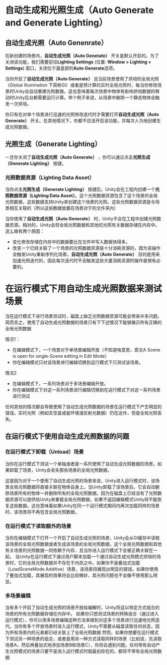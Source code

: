 # 自动生成和光照生成（Auto Generate and Generate Lighting）
## 自动生成光照（Auto Genenrate）
在新创建的场景内，**自动生成光照（Auto Genetate）** 开关是默认开启的。为了关闭该功能，我们需要前往**Lighting Settings** (位置: **Window > Lighting > Settings**) 窗口，关闭位于最底部的**Auto Generate**选项。

当你开启了**自动生成光照（Auto Generate）** 且当前场景使用了烘培的全局光照（Global Illumination 下简称GI）或者是预计算的实时全局光照时，每当你修改场景时Unity会自动重建光照数据。这也意味着每次场景中物体有影响烘培数据的移动时Unity后台都需要运行计算。举个例子来说，从场景中删除一个静态物体会触发一次烘培。

你只有在对单个场景进行迅速的光照修改迭代时才需要打开**自动生成光照（Auto Generate）** 开关。在其他情况下，你都不应该开启该功能，并每次人为地创建生成光照数据。

## 光照生成（Generate Lighting）
一旦你关闭了**自动生成光照（Auto Generate）** ，你可以通过点击**光照生成（Generate Lighting）** 按键。

### 光照数据资源（Lighting Data Asset）
当你点击**光照生成（Generate Lighting）** 按键后，Unity会在工程内创建一个**光照数据资源（Lighting Data Asset）**。这个光照数据资源包含了这个场景的全局光照数据，这些数据支持Unity来创建这个场景的光照。这些光照数据资源是与场景相互关联的（所以这些数据放置在场景对于的文件夹内）

当你使用了**自动生成光照（Auto Generate）** 时，Unity不会在工程中创建光照数据资源。相对的，Unity会将全局光照数据和其他的光照有关数据存储在内存中。这么做有两个原因：
- 变化修改存储在内存中的数据要比在文件中写入数据快得多。
- 改变一个已经关联了一个场景的光照数据资源是十分消耗资源的，因为该操作会触发Unity重新序列化场景。**自动生成光照（Auto Generate）** 目的是用来加速光照迭代的，因此每次迭代时不去触发这些大量消耗资源的操作是很有必要的。
# 在运行模式下用自动生成光照数据来测试场景
当在运行模式下进行场景测试时，磁盘上缺乏光照数据资源可能会带来许多问题。简而言之，使用了自动生成光照数据的场景只有下下述情况下能够展示所有正确的全局光照数据

情况1：
- 在编辑模式下，一个场景对于单场景编辑开放（不知道啥意思，原文A Scene is open for single-Scene editing in Edit Mode）
- 你在编辑模式只对该场景进行编辑切换到运行模式下只测试该场景。

情况2
- 在编辑模式下，一系列场景对于多场景编辑开放。
- 你在编辑模式下对这一系列场景进行编辑切换到在运行模式下对这一系列场景进行测试

任何其他的情况都会导致使用了自动生成光照数据的场景在运行模式下产生明显的错误。实时光照（例如天空盒或是环境漫反射光数据）仍在运作，但是全局光照丢失。
## 在运行模式下使用自动生成光照数据的问题
### 在运行模式下卸载（Unload）场景
当你在运行模式下测试一个单独或者是一系列使用了自动生成光照数据的场景，如果卸载了场景，Unity会丢失那些场景的全局光照数据。

这是因为对于一个使用了自动生成光照的场景来说，Unity进入运行模式时，该场景全局光照数据将直接关联在物体自身上。当Unity卸载了该场景后，它会自动删除场景所有的物体一并删除所有的全局光照数据。因为在磁盘上已经没有了光照数据资源可以提供给Unity来重载全局光照数据，如果不返回编辑模式Unity将不能恢复这些数据。这也意味着如果Unity在同一个运行模式期间内再次加载同样的场景时，该场景将不再包含全局光照数据。
### 在运行模式下读取额外的场景
当你在编辑模式下打开一个开启了自动生成光照的场景，Unity会从GI缓存中读取该场景的全局光照数据或者生成该场景的全局光照数据。这个全局光照数据和其他有关场景的光照数据一同依赖于内存，且当你进入运行模式下会被正确关联在一起。
当Unity在运行模式下通过用户脚本加载一个通过自动生成光照模式烘培的场景时，它的全局光照数据并不存在于内存之中。如果你不是叠加式加载（LoadSceneMode.Additive）场景，该场景将展现出明显的错误。如果你使用了叠加式加载，其展现的效果将会比较微妙，其光照问题也不会像不使用那么明显。
### 多场景编辑
当有多个开启了自动生成光照的场景开放给编解时，Unity将这以特定方式组合的场景的所有光照数据存储在内存中。
如果你只想测试场景的特殊组合（通过进入运行模式），你可以用多场景编辑这种方法来做到对这多个场景进行迅速地光照迭代。当你有多个开放场景时进入运行模式，Unity不需要从磁盘读取任何状态，因为所有场景内的元素都已经关联上了全局光照数据
然而，如果你想要在运行模式下测试另一种场景的组合，或者是用另一种方式读取同样的场景（比如说，先读取场景A，然后再叠加式地添加场景B和场景C），你将会遇到问题。任何带有自动产生光照模式的场景只要不是进入运行模式时就最初存在的，都将不带有全局光照数据